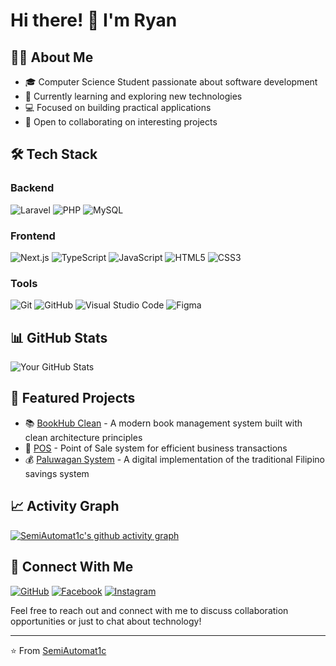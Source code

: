 # Hi there! 👋 I'm Ryan

## 👨‍💻 About Me
- 🎓 Computer Science Student passionate about software development
- 🌱 Currently learning and exploring new technologies
- 💻 Focused on building practical applications
- 🤝 Open to collaborating on interesting projects

## 🛠️ Tech Stack

### Backend
![Laravel](https://img.shields.io/badge/Laravel-FF2D20?style=for-the-badge&logo=laravel&logoColor=white)
![PHP](https://img.shields.io/badge/PHP-777BB4?style=for-the-badge&logo=php&logoColor=white)
![MySQL](https://img.shields.io/badge/MySQL-4479A1?style=for-the-badge&logo=mysql&logoColor=white)

### Frontend
![Next.js](https://img.shields.io/badge/Next.js-000000?style=for-the-badge&logo=next.js&logoColor=white)
![TypeScript](https://img.shields.io/badge/TypeScript-3178C6?style=for-the-badge&logo=typescript&logoColor=white)
![JavaScript](https://img.shields.io/badge/JavaScript-F7DF1E?style=for-the-badge&logo=javascript&logoColor=black)
![HTML5](https://img.shields.io/badge/HTML5-E34F26?style=for-the-badge&logo=html5&logoColor=white)
![CSS3](https://img.shields.io/badge/CSS3-1572B6?style=for-the-badge&logo=css3&logoColor=white)

### Tools
![Git](https://img.shields.io/badge/Git-F05032?style=for-the-badge&logo=git&logoColor=white)
![GitHub](https://img.shields.io/badge/GitHub-181717?style=for-the-badge&logo=github&logoColor=white)
![Visual Studio Code](https://img.shields.io/badge/Visual%20Studio%20Code-007ACC?style=for-the-badge&logo=visual-studio-code&logoColor=white)
![Figma](https://img.shields.io/badge/Figma-F24E1E?style=for-the-badge&logo=figma&logoColor=white)

## 📊 GitHub Stats
![Your GitHub Stats](https://github-readme-stats.vercel.app/api?username=SemiAutomat1c&show_icons=true&theme=tokyonight)

## 🌟 Featured Projects
- 📚 [BookHub Clean](https://github.com/SemiAutomat1c/bookhub-clean) - A modern book management system built with clean architecture principles
- 🏪 [POS](https://github.com/SemiAutomat1c/POS) - Point of Sale system for efficient business transactions
- 💰 [Paluwagan System](https://github.com/SemiAutomat1c/paluwagan-system) - A digital implementation of the traditional Filipino savings system

## 📈 Activity Graph
[![SemiAutomat1c's github activity graph](https://github-readme-activity-graph.vercel.app/graph?username=SemiAutomat1c&theme=react-dark)](https://github.com/ashutosh00710/github-readme-activity-graph)

## 🤝 Connect With Me
[![GitHub](https://img.shields.io/badge/GitHub-100000?style=for-the-badge&logo=github&logoColor=white)](https://github.com/SemiAutomat1c)
[![Facebook](https://img.shields.io/badge/Facebook-1877F2?style=for-the-badge&logo=facebook&logoColor=white)](https://www.facebook.com/RyanDeniega.143)
[![Instagram](https://img.shields.io/badge/Instagram-E4405F?style=for-the-badge&logo=instagram&logoColor=white)](https://www.instagram.com/ryan_0101010/)

Feel free to reach out and connect with me to discuss collaboration opportunities or just to chat about technology!

---
⭐️ From [SemiAutomat1c](https://github.com/SemiAutomat1c)
